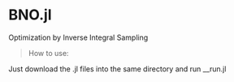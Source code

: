 # BNO.jl
Optimization by Inverse Integral Sampling




>How to use:

Just download the .jl files into the same directory and run __run.jl
